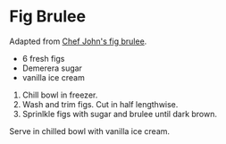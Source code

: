 # Fig Brulee

Adapted from [Chef John's fig brulee](http://foodwishes.blogspot.com/2011/09/fig-brulee-with-burrata-cheese-lets.html).

- 6 fresh figs
- Demerera sugar
- vanilla ice cream

1. Chill bowl in freezer.
2. Wash and trim figs. Cut in half lengthwise.
3. Sprinlkle figs with sugar and brulee until dark brown.

Serve in chilled bowl with vanilla ice cream.
